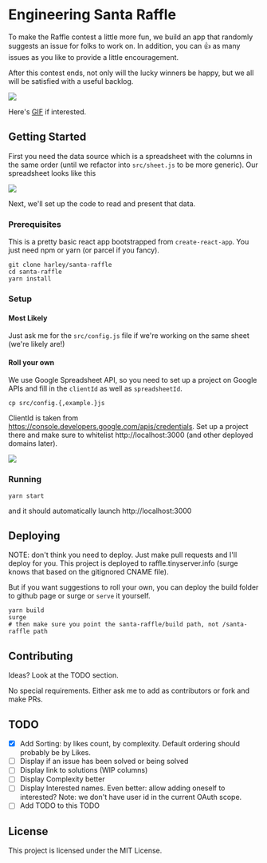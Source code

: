 # Engineering Santa Raffle

To make the Raffle contest a little more fun, we build an app that randomly suggests an issue for folks to work on. In addition, you can 👍 as many issues as you like to provide a little encouragement.

After this contest ends, not only will the lucky winners be happy, but we all will be satisfied with a useful backlog.

![](https://cl.ly/3O1h2b2X263f/download/Screen%20Shot%202017-12-27%20at%201.28.47%20PM.png)

Here's [GIF](https://cl.ly/3r2X2k2X3l0c/Screen%20Recording%202017-12-28%20at%2008.54%20AM.gif) if interested.

## Getting Started

First you need the data source which is a spreadsheet with the columns in the same order (until we refactor into `src/sheet.js` to be more generic). Our spreadsheet looks like this

![](https://cl.ly/0a183z2D010o/download/Screen%20Shot%202017-12-27%20at%208.57.49%20PM.png)

Next, we'll set up the code to read and present that data.

### Prerequisites

This is a pretty basic react app bootstrapped from `create-react-app`. You just need npm or yarn (or parcel if you fancy).

```
git clone harley/santa-raffle
cd santa-raffle
yarn install
```

### Setup

#### Most Likely
Just ask me for the `src/config.js` file if we're working on the same sheet (we're likely are!)

#### Roll your own

We use Google Spreadsheet API, so you need to set up a project on Google APIs and fill in the `clientId` as well as `spreadsheetId`.

```
cp src/config.{,example.}js
```

ClientId is taken from https://console.developers.google.com/apis/credentials. Set up a project there and make sure to whitelist http://localhost:3000 (and other deployed domains later).

![](https://cl.ly/0b1V2K450D24/download/Screen%20Shot%202017-12-27%20at%201.25.24%20PM.png)

### Running

```
yarn start
```

and it should automatically launch http://localhost:3000

## Deploying

NOTE: don't think you need to deploy. Just make pull requests and I'll deploy for you. This project is deployed to raffle.tinyserver.info (surge knows that based on the gitignored CNAME file).

But if you want suggestions to roll your own, you can deploy the build folder to github page or surge or `serve` it yourself.

```
yarn build
surge
# then make sure you point the santa-raffle/build path, not /santa-raffle path
```

## Contributing

Ideas? Look at the TODO section.

No special requirements. Either ask me to add as contributors or fork and make PRs.

## TODO

- [x] Add Sorting: by likes count, by complexity. Default ordering should probably be by Likes.
- [ ] Display if an issue has been solved or being solved
- [ ] Display link to solutions (WIP columns)
- [ ] Display Complexity better
- [ ] Display Interested names. Even better: allow adding oneself to interested? Note: we don't have user id in the current OAuth scope.
- [ ] Add TODO to this TODO

## License

This project is licensed under the MIT License.
